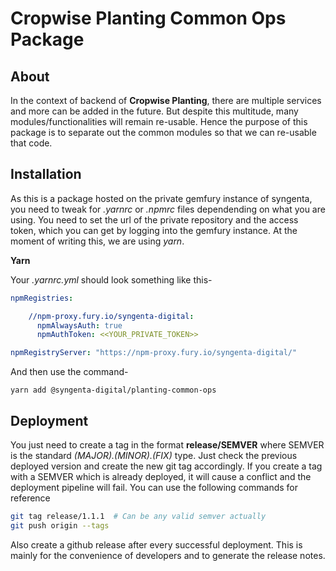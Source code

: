# Cropwise Planting Common Ops Package

## About
In the context of backend of **Cropwise Planting**,  there are multiple services and more can be added in the future. But despite this multitude, many modules/functionalities will remain re-usable. Hence the purpose of this package is to separate out the common modules so that we can re-usable that code.

## Installation
As this is a package hosted on the private gemfury instance of syngenta, you need to tweak for *.yarnrc* or *.npmrc* files dependending on what you are using. You need to set the url of the private repository and the access token, which you can get by logging into the gemfury instance. At the moment of writing this, we are using *yarn*.  

**Yarn**

Your *.yarnrc.yml* should look something like this-
```yml
npmRegistries:

	//npm-proxy.fury.io/syngenta-digital:
	  npmAlwaysAuth: true
	  npmAuthToken: <<YOUR_PRIVATE_TOKEN>>

npmRegistryServer: "https://npm-proxy.fury.io/syngenta-digital/"
```
And then use the command-

    yarn add @syngenta-digital/planting-common-ops


## Deployment

You just need to create a tag in the format **release/SEMVER** where SEMVER is the standard *(MAJOR).(MINOR).(FIX)* type. Just check the previous deployed version and create the new git tag accordingly. If you create a tag with a SEMVER which is already deployed, it will cause a conflict and the deployment pipeline will fail. You can use the following commands for reference
```bash
git tag release/1.1.1  # Can be any valid semver actually
git push origin --tags
```

Also create a github release after every successful deployment. This is mainly for the convenience of developers and to generate the release notes.